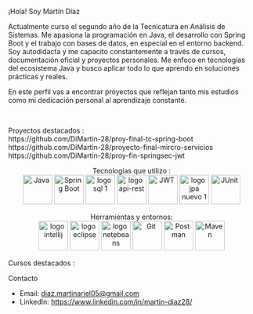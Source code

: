 <p>
¡Hola! Soy Martín Díaz

Actualmente curso el segundo año de la Tecnicatura en Análisis de Sistemas. Me apasiona la programación en Java, el desarrollo con Spring Boot y el trabajo con bases de datos, en especial en el entorno backend.
Soy autodidacta y me capacito constantemente a través de cursos, documentación oficial y proyectos personales.
Me enfoco en tecnologías del ecosistema Java y busco aplicar todo lo que aprendo en soluciones prácticas y reales.

En este perfil vas a encontrar proyectos que reflejan tanto mis estudios como mi dedicación personal al aprendizaje constante.
</p>
<br/>
<p>
Proyectos destacados : 
<br/>
https://github.com/DiMartin-28/proy-final-tc-spring-boot
<br/>
https://github.com/DiMartin-28/proyecto-final-mircro-servicios
<br/>
https://github.com/DiMartin-28/proy-fin-springsec-jwt
</p>

<p align="center">
  Tecnologías que utilizo :
  <br/>
  <img src="https://github.com/user-attachments/assets/57d21556-02ac-49b9-85e9-7a3b11e7ff73" alt="Java" height="60"/>
  <img src="https://github.com/user-attachments/assets/49133c27-9914-4ba6-a69b-ee7980cd75b2" alt="Spring Boot" height="60"/>
  <img src ="https://github.com/user-attachments/assets/e63dada4-b6de-4f23-94ea-8f507b1438b5" alt="logo sql 1" height="60"/>
  <img src ="https://github.com/user-attachments/assets/80aae464-d982-4b98-a773-3f7705491dbc" alt="logo api-rest" height="60"/>
  <img src="https://github.com/user-attachments/assets/056a1c96-e5f7-4bd2-a41b-6b64f2dae161" alt="JWT" height="60"/>
  <img src="https://github.com/user-attachments/assets/08eedbc1-553f-44d3-b854-1c448c6fdae2" alt="logo jpa nuevo 1" height="60"/>
  <img src="https://github.com/user-attachments/assets/3c30e6c7-6a91-44e5-9ca4-eaca77dcf90d" alt="JUnit" height="60"/>
</p>




<p align="center">
  Herramientas y entornos:
   <br/>
  <img src="https://github.com/user-attachments/assets/9dbd13df-105a-492e-b28f-5388217e0750" alt="logo intellij" height="60"/>
  <img src="https://github.com/user-attachments/assets/0dba9838-d78c-4520-9c02-ca351555c02c" alt="logo eclipse" height="60"/>
  <img src="https://github.com/user-attachments/assets/29bfdff1-6339-4553-b556-35dc121310b2" alt="logo netebeans" height="60"/>
  <img src="https://github.com/user-attachments/assets/918a5a4d-eba7-4a7a-a818-b1a04a048959" alt="Git" height="60"/>
  <img src="https://github.com/user-attachments/assets/a6aa1d0a-95ee-46ff-a3e9-efb24e35a8b8" alt="Postman" height="60"/>
  <img src="https://github.com/user-attachments/assets/945395a3-cacf-4b2e-8c87-dddb05eece01" alt="Maven" height="60"/>
</p>

<p>
Cursos destacados : 
<br/>
</p>

Contacto
- Email: diaz.martinariel05@gmail.com
- LinkedIn: https://www.linkedin.com/in/martin-diaz28/











